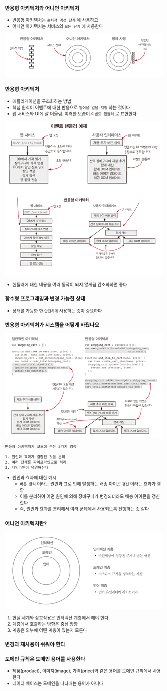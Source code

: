 ### 반응형 아키텍처와 어니언 아키텍처

- 반응형 아키텍처는 `순차적 액션 단계` 에 사용하고
- 어니언 아키텍처는 서비스의 `모든 단계` 에 사용한다

![alt text](image-1.png)
### 반응형 아키텍처

- 애플리케이션을 구조화하는 방법
- 핵심 원칙이 이벤트에 대한 반응으로 `일어날 일을 지정` 하는 것이다
- 웹 서비스와 UI에 잘 어울림. 이러한 모습이 `이벤트 핸들러` 로 표현한다

![alt text](image-2.png)


- 핸들러에 대한 내용을 여러 동작이 되지 않게끔 간소화하면 좋다

### 함수형 프로그래밍과 변경 가능한 상태

- 상태를 가능한 한 `안전하게` 사용하는 것이 중요하다

### 반응형 아키텍처가 시스템을 어떻게 바꿨나요

 ![alt text](image.png)

```tsx
반응형 아키텍처가 코드에 주는 3가지 영향

1. 원인과 효과가 결합된 것을 분리
2. 여러 단계를 파이프라인으로 처리
3. 타임라인이 유연해진다 
```

- 원인과 효과에 대한 예시
    - `버튼 클릭` 이라는 원인과 그로 인해 발생하는 배송 아이콘 `갱신` 이라는 효과가 결합
    - 이를 분리하여 어떤 원인에 의해 장바구니가 변경되더라도 배송 아이콘을 갱신한다
    - 즉, 원인과 효과를 분리해서 여러 군데에서 사용되도록 진행하는 것 같다



### 어니언 아키텍처란?

![alt text](image-3.png)

1. 현실 세계와 상호작용은 인터랙션 계층에서 해야 한다
2. 계층에서 호출하는 방향은 중심 방향
3. 계층은 외부에 어떤 계층이 있는지 모른다

### 변경과 재사용이 쉬워야 한다

### 도메인 규칙은 도메인 용어를 사용한다

- 제품(product), 이미지(image), 가격(price)와 같은 용어를 도메인 규칙에서 사용한다
- 데이터 베이스는 도메인을 나타내는 용어가 아니다